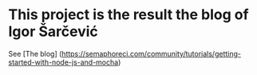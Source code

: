 
# This project is the result the blog of Igor Šarčević

See [The blog] (https://semaphoreci.com/community/tutorials/getting-started-with-node-js-and-mocha)